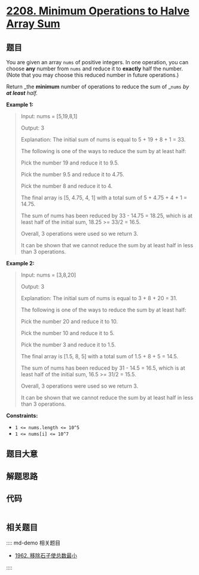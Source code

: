 # [2208. Minimum Operations to Halve Array Sum](https://leetcode.com/problems/minimum-operations-to-halve-array-sum/)

## 题目

You are given an array `nums` of positive integers. In one operation, you can
choose **any** number from `nums` and reduce it to **exactly** half the
number. (Note that you may choose this reduced number in future operations.)

Return _the **minimum** number of operations to reduce the sum of _`nums` _by
**at least** half._

**Example 1:**

> Input: nums = [5,19,8,1]
>
> Output: 3
>
> Explanation: The initial sum of nums is equal to 5 + 19 + 8 + 1 = 33.
>
> The following is one of the ways to reduce the sum by at least half:
>
> Pick the number 19 and reduce it to 9.5.
>
> Pick the number 9.5 and reduce it to 4.75.
>
> Pick the number 8 and reduce it to 4.
>
> The final array is [5, 4.75, 4, 1] with a total sum of 5 + 4.75 + 4 + 1 = 14.75.
>
> The sum of nums has been reduced by 33 - 14.75 = 18.25, which is at least half of the initial sum, 18.25 >= 33/2 = 16.5.
>
> Overall, 3 operations were used so we return 3.
>
> It can be shown that we cannot reduce the sum by at least half in less than 3 operations.

**Example 2:**

> Input: nums = [3,8,20]
>
> Output: 3
>
> Explanation: The initial sum of nums is equal to 3 + 8 + 20 = 31.
>
> The following is one of the ways to reduce the sum by at least half:
>
> Pick the number 20 and reduce it to 10.
>
> Pick the number 10 and reduce it to 5.
>
> Pick the number 3 and reduce it to 1.5.
>
> The final array is [1.5, 8, 5] with a total sum of 1.5 + 8 + 5 = 14.5.
>
> The sum of nums has been reduced by 31 - 14.5 = 16.5, which is at least half of the initial sum, 16.5 >= 31/2 = 15.5.
>
> Overall, 3 operations were used so we return 3.
>
> It can be shown that we cannot reduce the sum by at least half in less than 3 operations.

**Constraints:**

- `1 <= nums.length <= 10^5`
- `1 <= nums[i] <= 10^7`

## 题目大意

## 解题思路

## 代码

```javascript

```

## 相关题目

:::: md-demo 相关题目

- [1962. 移除石子使总数最小](https://leetcode.com/problems/remove-stones-to-minimize-the-total)

::::
